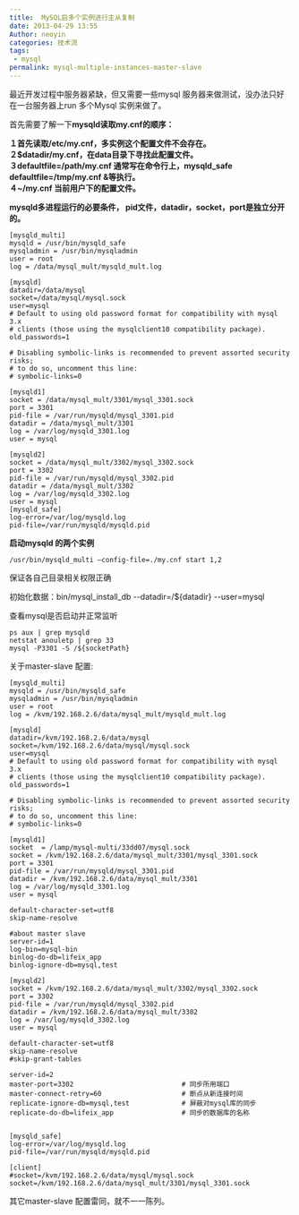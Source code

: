 ```yaml
---
title:  MySQL启多个实例进行主从复制
date: 2013-04-29 13:55
Author: neoyin
categories: 技术流
tags:
 - mysql
permalink: mysql-multiple-instances-master-slave
---
```


最近开发过程中服务器紧缺，但又需要一些mysql
服务器来做测试，没办法只好在一台服务器上run 多个Mysql 实例来做了。

首先需要了解一下**mysqld读取my.cnf的顺序：**

**１首先读取/etc/my.cnf，多实例这个配置文件不会存在。  
２$datadir/my.cnf，在data目录下寻找此配置文件。  
３defaultfile=/path/my.cnf 通常写在命令行上，mysqld\_safe
defaultfile=/tmp/my.cnf &等执行。  
４\~/my.cnf 当前用户下的配置文件。**

**mysqld多进程运行的必要条件，
pid文件，datadir，socket，port是独立分开的。**

~~~~ {lang="LANGUAGE" line="1"}
[mysqld_multi]
mysqld = /usr/bin/mysqld_safe
mysqladmin = /usr/bin/mysqladmin
user = root
log = /data/mysql_mult/mysqld_mult.log

[mysqld]
datadir=/data/mysql
socket=/data/mysql/mysql.sock
user=mysql
# Default to using old password format for compatibility with mysql 3.x
# clients (those using the mysqlclient10 compatibility package).
old_passwords=1

# Disabling symbolic-links is recommended to prevent assorted security risks;
# to do so, uncomment this line:
# symbolic-links=0

[mysqld1]
socket = /data/mysql_mult/3301/mysql_3301.sock
port = 3301
pid-file = /var/run/mysqld/mysql_3301.pid
datadir = /data/mysql_mult/3301
log = /var/log/mysqld_3301.log
user = mysql

[mysqld2]
socket = /data/mysql_mult/3302/mysql_3302.sock
port = 3302
pid-file = /var/run/mysqld/mysql_3302.pid
datadir = /data/mysql_mult/3302
log = /var/log/mysqld_3302.log
user = mysql
[mysqld_safe]
log-error=/var/log/mysqld.log
pid-file=/var/run/mysqld/mysqld.pid
~~~~

**启动mysqld 的两个实例**

~~~~ {lang="LANGUAGE" line="1"}
/usr/bin/mysqld_multi –config-file=./my.cnf start 1,2
~~~~

保证各自己目录相关权限正确

初始化数据：bin/mysql\_install\_db --datadir=/${datadir} --user=mysql

查看mysql是否启动并正常监听

~~~~ {lang="LANGUAGE" line="1"}
ps aux | grep mysqld
netstat anouletp | grep 33
mysql -P3301 -S /${socketPath}
~~~~

关于master-slave 配置:

~~~~ {line="1"}
[mysqld_multi]
mysqld = /usr/bin/mysqld_safe
mysqladmin = /usr/bin/mysqladmin
user = root
log = /kvm/192.168.2.6/data/mysql_mult/mysqld_mult.log

[mysqld]
datadir=/kvm/192.168.2.6/data/mysql
socket=/kvm/192.168.2.6/data/mysql/mysql.sock
user=mysql
# Default to using old password format for compatibility with mysql 3.x
# clients (those using the mysqlclient10 compatibility package).
old_passwords=1

# Disabling symbolic-links is recommended to prevent assorted security risks;
# to do so, uncomment this line:
# symbolic-links=0

[mysqld1]
socket  = /lamp/mysql-multi/33dd07/mysql.sock
socket = /kvm/192.168.2.6/data/mysql_mult/3301/mysql_3301.sock
port = 3301
pid-file = /var/run/mysqld/mysql_3301.pid
datadir = /kvm/192.168.2.6/data/mysql_mult/3301
log = /var/log/mysqld_3301.log
user = mysql

default-character-set=utf8
skip-name-resolve

#about master slave
server-id=1
log-bin=mysql-bin
binlog-do-db=lifeix_app
binlog-ignore-db=mysql,test

[mysqld2]
socket = /kvm/192.168.2.6/data/mysql_mult/3302/mysql_3302.sock
port = 3302
pid-file = /var/run/mysqld/mysql_3302.pid
datadir = /kvm/192.168.2.6/data/mysql_mult/3302
log = /var/log/mysqld_3302.log
user = mysql

default-character-set=utf8
skip-name-resolve
#skip-grant-tables

server-id=2
master-port=3302                           # 同步所用端口
master-connect-retry=60                    # 断点从新连接时间
replicate-ignore-db=mysql,test             # 屏蔽对mysql库的同步
replicate-do-db=lifeix_app                 # 同步的数据库的名称


[mysqld_safe]
log-error=/var/log/mysqld.log
pid-file=/var/run/mysqld/mysqld.pid

[client]
#socket=/kvm/192.168.2.6/data/mysql/mysql.sock
socket=/kvm/192.168.2.6/data/mysql_mult/3301/mysql_3301.sock
~~~~

其它master-slave 配置雷同，就不一一陈列。


